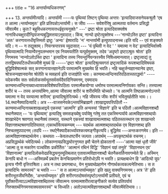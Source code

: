 +++
title = "16 अन्तर्याम्यधिकरणम्"

+++
13. अन्तर्यामीत्यादि। अन्तर्यामी ----यः पृथिव्यां तिष्टन् पृथिव्या अन्तरः 'इत्यादिवाजसनेयकश्रुतौ 'एष त आत्मा।न्तर्याम्यमृतः' इति प्रतिपन्नोऽन्तर्यामी। स जीवः ---- सर्वशरीरेषु आत्मतया वर्तमानः प्रसिद्धो जीवात्मैव। कुतः? बहुविधकरणायत्तधईवृत्त्यनूक्तेः" ---' द्रष्टा श्रोता इत्यादिवाक्यशेष नानाविधचक्षुरादीन्द्रियजन्यबुद्धिमत्तयाऽनुवादात्। किंच, नान्यो द्रष्टेत्युक्तेश्च ---'नान्योऽस्ति द्रष्टा' इत्यादिना 'अतः' करणायत्तधीवृत्तिमतो द्रष्टुः 'अन्यः' ईश्वरादिः 'न' नान्तर्यामी इत्युपपादनाच्च।इति यदि -- एवं शङ्क्यते यदि। न -- न तद्युक्तम्। नियन्त्रन्तरस्य व्युदासात् --- 'यं पृथिवी न वेद ' ' यमात्मा न वेद' इत्यादिभिर्वाक्यैः पृथिव्यात्मादि नियाम्यैरनुपलम्भमान एव नियमयतीति यत्पूर्वमुक्तम्, तदेव 'अदृष्टो द्रष्टाऽश्रुतः श्रोता' इति निगमस्य 'नान्योऽतोऽस्ति द्रष्टा ' इत्यादिना तस्य नियन्तुर्नियन्त्ररस्यैव निषिध्यमानत्वात्। द्रष्टृत्वाद्यं तु तत्तद्विषयघटितधीरूपमीशे मुख्यं हि -----'द्रष्टा श्रोता' इत्यादिश्रुत्यवगतं द्रष्टृत्वादिकं रूपशब्दादिविषयकं बुद्धिविशेषात्मकं सत् करणानायात्तज्ञानेऽपि परमात्मनि मुख्यमेव हि भवति। नहि चक्षुर्जन्यज्ञानवानेव द्रष्टा, श्रोत्रजन्यज्ञानवानेव श्रोतेति च व्यवहार्य इति राजाज्ञेति भावः। काण्वमाध्यन्दिनपरिपठितास्ततद्धर्माः" ---- यदेकस्यैव सतः सर्वलोकसर्वभूतसर्वसर्वदैवादिनियमनम्, एवमादयः काण्वमाध्यन्दिनाख्याध्यायपकविशेषपरिपठिताः परमात्मैकयोग्या धर्माश्च परमात्मत्वनिर्णायकाः सन्ति। तस्यात्मा शरीरं च -- तस्य अन्तर्यामिणः,आत्मा जीवात्मा शरीरं च शरीरमिति चोच्यते। 'य आत्मनि तिष्ठन्नात्मनोऽन्तरो यमात्मा न वेद यस्यात्मा शरीरम्' इत्यादिश्रुतेरित्यर्थः। नहि जीवस्य जीवः शरीरं भवितुमर्हतीति भावः।।14.स्थानैक्यादित्यादि। अत्र ---वाजसनेयकेऽन्तर्यामिब्राह्मणे।शाखाद्वयपरिपठितौ --काण्वमाध्यन्दिनाख्यशाखआद्वये एकस्यां 'आत्मनि' इति अन्यस्यां 'विज्ञाने' इति च पठितौ।आत्मविज्ञानशब्दौ स्थानैक्यात् -- 'यः पृथिव्याम्' इत्यादिषु समसङ्ख्येषु पर्यायेषु गतेषु तत एकस्मिन्पर्याये आत्मविज्ञानशब्दयोः शाखाभेदेन श्रवणात् स्थानैक्यं तस्मात्, यस्थाने एकस्यां शाखायामात्मशब्दः पठितस्तत्स्थान एव शाखान्तरे विज्ञानशब्दश्रवणादितियावत्।एकार्थावित्यकम्प्यम् --- यदर्थक आत्मशब्द्स्तदर्थक एव विज्ञानशब्द इति निश्चलमुपपादनम्।तदपि --- स्थऐनैक्यादैकार्थ्यावश्कत्वमङ्गीकृत्यपि। बुद्धिमेव ---अन्तःकरणमेव। इति --आत्मविज्ञानशब्दार्थत्वेन। कथयतः --केवलधाष्टर्येन जल्पतः।अपार्थम् ---अपकृष्टार्थकं वचनम्। अप्रसिद्धार्थकं भवेदित्यर्थः। लोकाम्नायप्रसिद्ध्योरनुगमत इमौ चेतने ह्येकातानौ ----'आत्मा यज्ञं धृतौ जीवे' 'आत्मा तु स मकारेण पञ्चविंशः प्रकीर्तितः' 'आत्मानं रथिनं विद्धि' 'विज्ञानं यज्ञं तनुते' 'विज्ञानघन एव' 'विज्ञानात्मा' इत्यादिलोकवेदप्रसिद्ध्यनुस्यूतिबलात् एतावात्मविज्ञानशब्दौ चेतनैकवर्तिनावगम्येते हि। अस्मिन् केनापि बाधो न ---अस्मिन्नर्थे प्रबलेन केनचित्प्रमाणेन प्रतिरोधोऽपि न भवति। प्रत्यक्षबाधेन हि 'आदित्यो यूपः' इत्यत्र गौणी वृत्तिराश्रिता। अत्र न तथा प्रमाणबाधः, येन मुख्यार्थप्रहाणेन गौणार्थकत्वकल्पनेतिभावः। स त इत्यादिभिः सामरस्यं" च भवति --- ' स त आत्माऽन्तर्याम्यमृतः' इति खलु वाक्यनिगमनम्। अत्र 'ते' इति शरीरभूतजीवनिर्देशः, 'अन्तर्याम्यमृतः' इति शरीरगतदोषसंस्पृष्टोऽन्तर्यामी प्रतीयते, एवं च पूर्वोक्तरीत्याऽऽत्मविज्ञानशब्दितस्य जीवात्मनः परमात्मशरीरत्वाङ्गीकारे सत्येव प्रतिपर्यायं निरुक्तार्थनिगमनवाक्यसामरस्यं" च सिध्यति। अतोऽप्यात्मविज्ञानशब्दार्थो जीवात्मैवेतिभावः।।